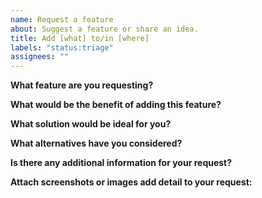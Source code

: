 ```yaml
---
name: Request a feature
about: Suggest a feature or share an idea.
title: Add [what] to/in [where]
labels: "status:triage"
assignees: ""
---
```


**What feature are you requesting?**

**What would be the benefit of adding this feature?**

**What solution would be ideal for you?**

**What alternatives have you considered?**

**Is there any additional information for your request?**

**Attach screenshots or images add detail to your request:**